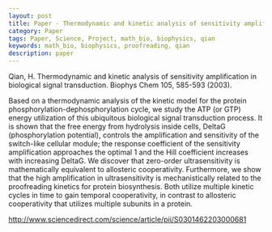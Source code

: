 ```yaml
---
layout: post
title: Paper - Thermodynamic and kinetic analysis of sensitivity amplification in biological signal transduction
category: Paper
tags: Paper, Science, Project, math_bio, biophysics, qian
keywords: math_bio, biophysics, proofreading, qian
description: paper
--- 
```


Qian, H. Thermodynamic and kinetic analysis of sensitivity amplification in biological signal transduction. Biophys Chem 105, 585-593 (2003).

Based on a thermodynamic analysis of the kinetic model for the protein phosphorylation-dephosphorylation cycle, we study the ATP (or GTP) energy utilization of this ubiquitous biological signal transduction process. It is shown that the free energy from hydrolysis inside cells, DeltaG (phosphorylation potential), controls the amplification and sensitivity of the switch-like cellular module; the response coefficient of the sensitivity amplification approaches the optimal 1 and the Hill coefficient increases with increasing DeltaG. We discover that zero-order ultrasensitivity is mathematically equivalent to allosteric cooperativity. Furthermore, we show that the high amplification in ultrasensitivity is mechanistically related to the proofreading kinetics for protein biosynthesis. Both utilize multiple kinetic cycles in time to gain temporal cooperativity, in contrast to allosteric cooperativity that utilizes multiple subunits in a protein.

<http://www.sciencedirect.com/science/article/pii/S0301462203000681>

